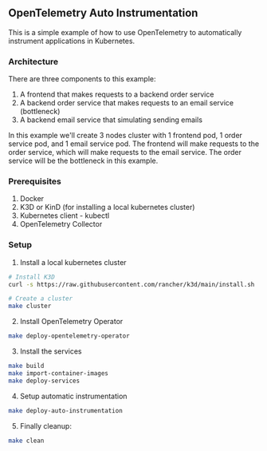 ## OpenTelemetry Auto Instrumentation 

This is a simple example of how to use OpenTelemetry to automatically instrument applications in Kubernetes.

### Architecture

There are three components to this example:

1. A frontend that makes requests to a backend order service
2. A backend order service that makes requests to an email service (bottleneck)
3. A backend email service that simulating sending emails

In this example we'll create 3 nodes cluster with 1 frontend pod, 1 order service pod, and 1 email service pod. The frontend will make requests to the order service, which will make requests to the email service. The order service will be the bottleneck in this example.

### Prerequisites

1. Docker
2. K3D or KinD (for installing a local kubernetes cluster)
3. Kubernetes client - kubectl
4. OpenTelemetry Collector

### Setup

1. Install a local kubernetes cluster

```bash
# Install K3D
curl -s https://raw.githubusercontent.com/rancher/k3d/main/install.sh | bash

# Create a cluster
make cluster
```

2. Install OpenTelemetry Operator

```bash
make deploy-opentelemetry-operator
```

3. Install the services

```bash
make build
make import-container-images
make deploy-services
```

4. Setup automatic instrumentation

```bash
make deploy-auto-instrumentation
```

5. Finally cleanup:

```bash
make clean
```
